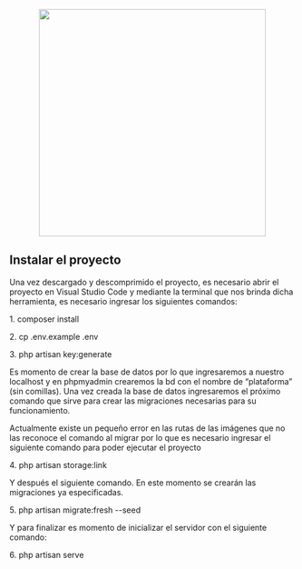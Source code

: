 <p align="center"><a href="https://laravel.com" target="_blank"><img src="https://raw.githubusercontent.com/laravel/art/master/logo-lockup/5%20SVG/2%20CMYK/1%20Full%20Color/laravel-logolockup-cmyk-red.svg" width="400"></a></p>


## Instalar el proyecto

<p>Una vez descargado y descomprimido el proyecto, es necesario abrir el proyecto en Visual Studio Code y mediante la terminal que nos brinda dicha herramienta, es necesario ingresar los siguientes comandos:</p>

<p>1.	composer install</p>
<p>2.	cp .env.example .env</p>
<p>3.	php artisan key:generate</p>
<p>Es momento de crear la base de datos por lo que ingresaremos a nuestro localhost y en phpmyadmin crearemos la bd con el nombre de “plataforma” (sin comillas). Una vez creada la base de datos ingresaremos el próximo comando que sirve para crear las migraciones necesarias para su funcionamiento.</p>
<p>Actualmente existe un pequeño error en las rutas de las imágenes que no las reconoce el comando al migrar por lo que es necesario ingresar el siguiente comando para poder ejecutar el proyecto</p>
<p>4.	php artisan storage:link</p>
<p>Y después el siguiente comando. En este momento se crearán las migraciones ya especificadas. </p>
<p>5.	php artisan migrate:fresh --seed</p>
<p>Y para finalizar es momento de inicializar el servidor con el siguiente comando:</p>
<p>6.	php artisan serve</p>
